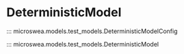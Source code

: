 # DeterministicModel

::: microswea.models.test_models.DeterministicModelConfig

::: microswea.models.test_models.DeterministicModel